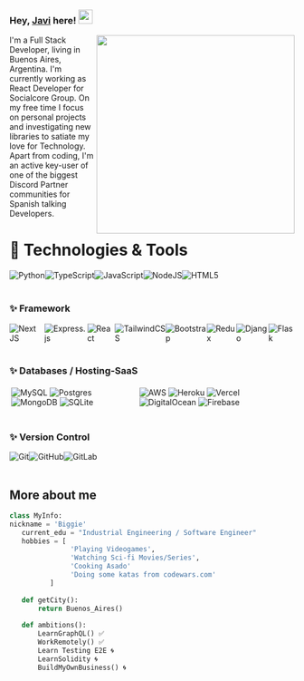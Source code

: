 ### Hey, [Javi](https://www.linkedin.com/in/javier-lopez-galache-6b9a4b150/) here! <img src="https://media.giphy.com/media/hvRJCLFzcasrR4ia7z/giphy.gif" width="25px">

<img src="https://i.pinimg.com/originals/7a/49/f8/7a49f815262d7cbd313c80936d0a02ba.gif" width="350px" align="right">

I'm a Full Stack Developer, living in Buenos Aires, Argentina. I'm currently working as React Developer for Socialcore Group. On my free time I focus on personal projects and investigating new libraries to satiate my love for Technology. Apart from coding, I'm an active key-user of one of the biggest Discord Partner communities for Spanish talking Developers.

# 🔧 Technologies & Tools
<div style="display: flex;">
<img alt="Python" src="https://img.shields.io/badge/python%20-%2314354C.svg?&style=for-the-badge&logo=python&logoColor=white"/>
<img alt="TypeScript" src="https://img.shields.io/badge/typescript%20-%23007ACC.svg?&style=for-the-badge&logo=typescript&logoColor=white"/>
<img alt="JavaScript" src="https://img.shields.io/badge/javascript%20-%23323330.svg?&style=for-the-badge&logo=javascript&logoColor=%23F7DF1E"/>
<img alt="NodeJS" src="https://img.shields.io/badge/node.js%20-%2343853D.svg?&style=for-the-badge&logo=node.js&logoColor=white"/>
<img alt="HTML5" src="https://img.shields.io/badge/html5%20-%23E34F26.svg?&style=for-the-badge&logo=html5&logoColor=white"/>
</div>

<br>

### ✨ Framework
<div style="display: flex;">
<img alt="Next JS" src="https://img.shields.io/badge/next%20js%20-%23000000.svg?&style=for-the-badge&logo=next.js&logoColor=white"/>
<img alt="Express.js" src="https://img.shields.io/badge/express.js%20-%23404d59.svg?&style=for-the-badge"/>
<img alt="React" src="https://img.shields.io/badge/react%20-%2320232a.svg?&style=for-the-badge&logo=react&logoColor=%2361DAFB"/>
<img alt="TailwindCSS" src="https://img.shields.io/badge/tailwindcss%20-%2338B2AC.svg?&style=for-the-badge&logo=tailwind-css&logoColor=white"/>
<img alt="Bootstrap" src="https://img.shields.io/badge/bootstrap%20-%23563D7C.svg?&style=for-the-badge&logo=bootstrap&logoColor=white"/>
<img alt="Redux" src="https://img.shields.io/badge/redux%20-%23593d88.svg?&style=for-the-badge&logo=redux&logoColor=white"/>
<img alt="Django" src="https://img.shields.io/badge/django%20-%23092E20.svg?&style=for-the-badge&logo=django&logoColor=white"/>
<img alt="Flask" src="https://img.shields.io/badge/flask%20-%23000.svg?&style=for-the-badge&logo=flask&logoColor=white"/>
</div>

<br>

### ✨ Databases / Hosting-SaaS
<div style="display: flex;">
	<div style="padding:3px">
		<img alt="MySQL" src="https://img.shields.io/badge/mysql-%2300f.svg?&style=for-the-badge&logo=mysql&logoColor=white"/>
		<img alt="Postgres" src ="https://img.shields.io/badge/postgres-%23316192.svg?&style=for-the-badge&logo=postgresql&logoColor=white"/>
		<img alt="MongoDB" src ="https://img.shields.io/badge/MongoDB-%234ea94b.svg?&style=for-the-badge&logo=mongodb&logoColor=white"/>
		<img alt="SQLite" src ="https://img.shields.io/badge/sqlite-%2307405e.svg?&style=for-the-badge&logo=sqlite&logoColor=white"/>
	</div>
	<div style="padding:3px">
	<img alt="AWS" src="https://img.shields.io/badge/AWS%20-%23FF9900.svg?&style=for-the-badge&logo=amazon-aws&logoColor=white"/>
	<img alt="Heroku" src="https://img.shields.io/badge/heroku%20-%23430098.svg?&style=for-the-badge&logo=heroku&logoColor=white"/>
	<img alt="Vercel" src="https://img.shields.io/badge/vercel%20-%23000000.svg?&style=for-the-badge&logo=vercel&logoColor=white"/>
	<img alt="DigitalOcean" src="https://img.shields.io/badge/DigitalOcean-%230167ff.svg?&style=for-the-badge&logo=digitalOcean&logoColor=white"/>
	<img alt="Firebase" src="https://img.shields.io/badge/firebase%20-%23039BE5.svg?&style=for-the-badge&logo=firebase"/>
	</div>
</div>

<br>



### ✨ Version Control

<div style="display: flex;">
<img alt="Git" src="https://img.shields.io/badge/git%20-%23F05033.svg?&style=for-the-badge&logo=git&logoColor=white"/>
<img alt="GitHub" src="https://img.shields.io/badge/github%20-%23121011.svg?&style=for-the-badge&logo=github&logoColor=white"/>	
<img alt="GitLab" src="https://img.shields.io/badge/gitlab%20-%23181717.svg?&style=for-the-badge&logo=gitlab&logoColor=white"/>
</div>

<br/>

## More about me
 ```python
 class MyInfo:
 nickname = 'Biggie'
	current_edu = "Industrial Engineering / Software Engineer"
	hobbies = [
				'Playing Videogames',
				'Watching Sci-fi Movies/Series',
				'Cooking Asado'
				'Doing some katas from codewars.com'
		   ]
	
	def getCity():
		return Buenos_Aires()
	
	def ambitions():
		LearnGraphQL() ✅
		WorkRemotely() ✅
		Learn Testing E2E 🌀
		LearnSolidity 🌀
		BuildMyOwnBusiness() 🌀

```
